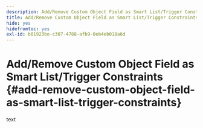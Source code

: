```yaml
---
description: Add/Remove Custom Object Field as Smart List/Trigger Constraints - Marketo Docs - Product Documentation
title: Add/Remove Custom Object Field as Smart List/Trigger Constraints
hide: yes
hidefromtoc: yes
exl-id: b01923be-c307-4788-afb9-0eb4eb018a6d
---
```

# Add/Remove Custom Object Field as Smart List/Trigger Constraints {#add-remove-custom-object-field-as-smart-list-trigger-constraints}

text
